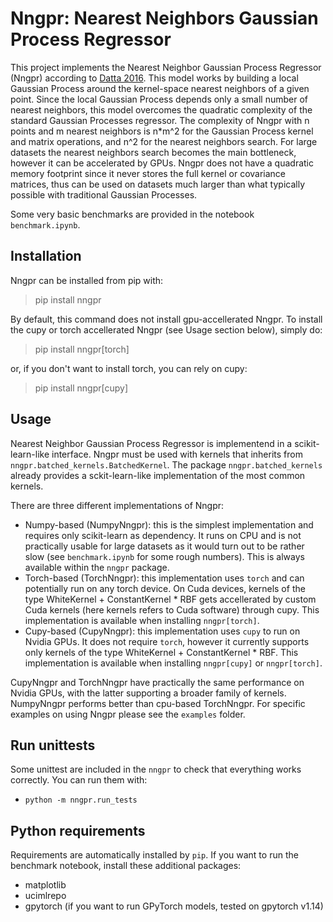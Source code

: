 # Nngpr: Nearest Neighbors Gaussian Process Regressor

This project implements the Nearest Neighbor Gaussian Process Regressor (Nngpr) according to [Datta 2016](https://arxiv.org/abs/1406.7343).
This model works by building a local Gaussian Process around the kernel-space nearest neighbors of a given point. 
Since the local Gaussian Process depends only a small number of nearest neighbors, this model  overcomes the quadratic complexity of the standard Gaussian Processes regressor.
The complexity of Nngpr with n points and m nearest neighbors is n*m^2 for the Gaussian Process kernel and matrix operations, and n^2 for the nearest neighbors search.
For large datasets the nearest neighbors search becomes the main bottleneck, however it can be accelerated by GPUs.
Nngpr does not have a quadratic memory footprint since it never stores the full kernel or covariance matrices, thus can be used on datasets much larger than what typically possible with traditional Gaussian Processes.

Some very basic benchmarks are provided in the notebook `benchmark.ipynb`. 


## Installation

Nngpr can be installed from pip with:

> pip install nngpr

By default, this command does not install gpu-accellerated Nngpr. To install the cupy or torch accellerated Nngpr (see Usage section below), simply do:

> pip install nngpr[torch]

or, if you don't want to install torch, you can rely on cupy:

> pip install nngpr[cupy]

## Usage

Nearest Neighbor Gaussian Process Regressor is implementend in a scikit-learn-like interface. 
Nngpr must be used with kernels that inherits from `nngpr.batched_kernels.BatchedKernel`. The package `nngpr.batched_kernels` already provides a sckit-learn-like implementation of the most common kernels.

There are three different implementations of Nngpr:

- Numpy-based (NumpyNngpr): this is the simplest implementation and requires only scikit-learn as dependency. It runs on CPU and is not practically usable for large datasets as it would turn out to be rather slow (see `benchmark.ipynb` for some rough numbers). This is always available within the `nngpr` package.
- Torch-based (TorchNngpr): this implementation uses `torch` and can potentially run on any torch device. On Cuda devices, kernels of the type WhiteKernel + ConstantKernel * RBF gets accellerated by custom Cuda kernels (here kernels refers to Cuda software) through cupy. This implementation is available when installing `nngpr[torch]`.
- Cupy-based (CupyNngpr): this implementation uses `cupy` to run on Nvidia GPUs. It does not require `torch`, however it currently supports only kernels of the type WhiteKernel + ConstantKernel * RBF. This implementation is available when installing `nngpr[cupy]` or `nngpr[torch]`.


CupyNngpr and TorchNngpr have practically the same performance on Nvidia GPUs, with the latter supporting a broader family of kernels. NumpyNngpr performs better than cpu-based TorchNngpr.
For specific examples on using Nngpr please see the `examples` folder.


## Run unittests

Some unittest are included in the `nngpr` to check that everything works correctly. You can run them with:

- `python -m nngpr.run_tests`

## Python requirements

Requirements are automatically installed by `pip`. If you want to run the benchmark notebook, install these additional packages:

- matplotlib
- ucimlrepo
- gpytorch (if you want to run GPyTorch models, tested on gpytorch v1.14)

